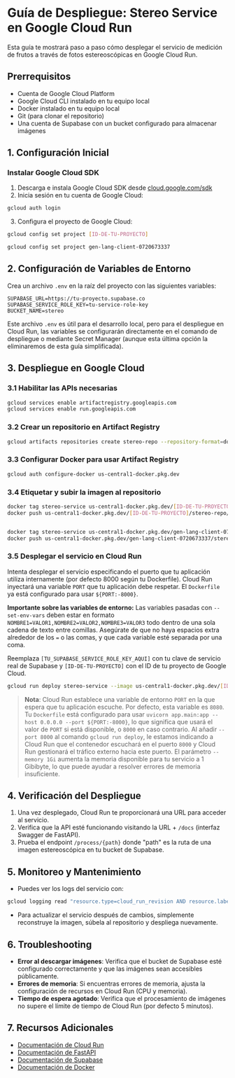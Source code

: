 # Guía de Despliegue: Stereo Service en Google Cloud Run

Esta guía te mostrará paso a paso cómo desplegar el servicio de medición de frutos a través de fotos estereoscópicas en Google Cloud Run.

## Prerrequisitos

- Cuenta de Google Cloud Platform
- Google Cloud CLI instalado en tu equipo local
- Docker instalado en tu equipo local
- Git (para clonar el repositorio)
- Una cuenta de Supabase con un bucket configurado para almacenar imágenes

## 1. Configuración Inicial

### Instalar Google Cloud SDK

1. Descarga e instala Google Cloud SDK desde [cloud.google.com/sdk](https://cloud.google.com/sdk)
2. Inicia sesión en tu cuenta de Google Cloud:

```bash
gcloud auth login
```

3. Configura el proyecto de Google Cloud:

```bash
gcloud config set project [ID-DE-TU-PROYECTO]

gcloud config set project gen-lang-client-0720673337

```

## 2. Configuración de Variables de Entorno

Crea un archivo `.env` en la raíz del proyecto con las siguientes variables:

```
SUPABASE_URL=https://tu-proyecto.supabase.co
SUPABASE_SERVICE_ROLE_KEY=tu-service-role-key
BUCKET_NAME=stereo
```

Este archivo `.env` es útil para el desarrollo local, pero para el despliegue en Cloud Run, las variables se configurarán directamente en el comando de despliegue o mediante Secret Manager (aunque esta última opción la eliminaremos de esta guía simplificada).

## 3. Despliegue en Google Cloud

### 3.1 Habilitar las APIs necesarias

```bash
gcloud services enable artifactregistry.googleapis.com
gcloud services enable run.googleapis.com
```

### 3.2 Crear un repositorio en Artifact Registry

```bash
gcloud artifacts repositories create stereo-repo --repository-format=docker --location=us-central1 --description="Repositorio para el servicio de estéreo"
```

### 3.3 Configurar Docker para usar Artifact Registry

```bash
gcloud auth configure-docker us-central1-docker.pkg.dev
```

### 3.4 Etiquetar y subir la imagen al repositorio

```bash
docker tag stereo-service us-central1-docker.pkg.dev/[ID-DE-TU-PROYECTO]/stereo-repo/stereo-service:latest
docker push us-central1-docker.pkg.dev/[ID-DE-TU-PROYECTO]/stereo-repo/stereo-service:latest


docker tag stereo-service us-central1-docker.pkg.dev/gen-lang-client-0720673337/stereo-repo/stereo-service:latest
docker push us-central1-docker.pkg.dev/gen-lang-client-0720673337/stereo-repo/stereo-service:latest

```

### 3.5 Desplegar el servicio en Cloud Run

Intenta desplegar el servicio especificando el puerto que tu aplicación utiliza internamente (por defecto 8000 según tu Dockerfile). Cloud Run inyectará una variable `PORT` que tu aplicación debe respetar. El `Dockerfile` ya está configurado para usar `${PORT:-8000}`.

**Importante sobre las variables de entorno:**
Las variables pasadas con `--set-env-vars` deben estar en formato `NOMBRE1=VALOR1,NOMBRE2=VALOR2,NOMBRE3=VALOR3` todo dentro de una sola cadena de texto entre comillas. Asegúrate de que no haya espacios extra alrededor de los `=` o las comas, y que cada variable esté separada por una coma.

Reemplaza `[TU_SUPABASE_SERVICE_ROLE_KEY_AQUI]` con tu clave de servicio real de Supabase y `[ID-DE-TU-PROYECTO]` con el ID de tu proyecto de Google Cloud.

```bash
gcloud run deploy stereo-service --image us-central1-docker.pkg.dev/[ID-DE-TU-PROYECTO]/stereo-repo/stereo-service:latest --platform managed --region us-central1 --allow-unauthenticated --set-env-vars "SUPABASE_URL=https://gbeffavfdvysxabblpdt.supabase.co,SUPABASE_SERVICE_ROLE_KEY=[TU_SUPABASE_SERVICE_ROLE_KEY_AQUI],BUCKET_NAME=stereo" --port 8000 --memory 1Gi --project=[ID-DE-TU-PROYECTO]
```

> **Nota**: Cloud Run establece una variable de entorno `PORT` en la que espera que tu aplicación escuche. Por defecto, esta variable es `8080`. Tu `Dockerfile` está configurado para usar `uvicorn app.main:app --host 0.0.0.0 --port ${PORT:-8000}`, lo que significa que usará el valor de `PORT` si está disponible, o `8000` en caso contrario. Al añadir `--port 8000` al comando `gcloud run deploy`, le estamos indicando a Cloud Run que el contenedor escuchará en el puerto `8000` y Cloud Run gestionará el tráfico externo hacia este puerto. El parámetro `--memory 1Gi` aumenta la memoria disponible para tu servicio a 1 Gibibyte, lo que puede ayudar a resolver errores de memoria insuficiente.

## 4. Verificación del Despliegue

1. Una vez desplegado, Cloud Run te proporcionará una URL para acceder al servicio.
2. Verifica que la API esté funcionando visitando la URL + `/docs` (interfaz Swagger de FastAPI).
3. Prueba el endpoint `/process/{path}` donde "path" es la ruta de una imagen estereoscópica en tu bucket de Supabase.

## 5. Monitoreo y Mantenimiento

- Puedes ver los logs del servicio con:

```bash
gcloud logging read "resource.type=cloud_run_revision AND resource.labels.service_name=stereo-service" --limit=10
```

- Para actualizar el servicio después de cambios, simplemente reconstruye la imagen, súbela al repositorio y despliega nuevamente.

## 6. Troubleshooting

- **Error al descargar imágenes**: Verifica que el bucket de Supabase esté configurado correctamente y que las imágenes sean accesibles públicamente.
- **Errores de memoria**: Si encuentras errores de memoria, ajusta la configuración de recursos en Cloud Run (CPU y memoria).
- **Tiempo de espera agotado**: Verifica que el procesamiento de imágenes no supere el límite de tiempo de Cloud Run (por defecto 5 minutos).

## 7. Recursos Adicionales

- [Documentación de Cloud Run](https://cloud.google.com/run/docs)
- [Documentación de FastAPI](https://fastapi.tiangolo.com/)
- [Documentación de Supabase](https://supabase.io/docs)
- [Documentación de Docker](https://docs.docker.com/) 